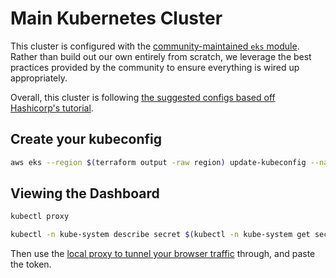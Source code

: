 # Main Kubernetes Cluster

This cluster is configured with the [community-maintained `eks` module](https://registry.terraform.io/modules/terraform-aws-modules/eks/aws/17.1.0). Rather than build out our own entirely from scratch, we leverage the best practices provided by the community to ensure everything is wired up appropriately.

Overall, this cluster is following [the suggested configs based off Hashicorp's tutorial](https://learn.hashicorp.com/tutorials/terraform/eks?in=terraform/kubernetes).

## Create your kubeconfig

```sh
aws eks --region $(terraform output -raw region) update-kubeconfig --name $(terraform output -raw cluster_name)
```

## Viewing the Dashboard

```sh
kubectl proxy

kubectl -n kube-system describe secret $(kubectl -n kube-system get secret | grep service-controller-token | awk '{print $1}')
```

Then use the [local proxy to tunnel your browser traffic](http://127.0.0.1:8001/api/v1/namespaces/kubernetes-dashboard/services/https:kubernetes-dashboard:/proxy/) through, and paste the token.
